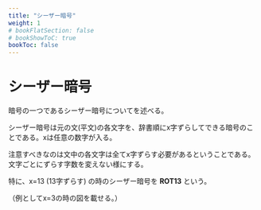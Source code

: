 ```yaml
---
title: "シーザー暗号"
weight: 1
# bookFlatSection: false
# bookShowToC: true
bookToc: false
---
```


# シーザー暗号

暗号の一つであるシーザー暗号についてを述べる。

シーザー暗号は元の文(平文)の各文字を、辞書順にx字ずらしてできる暗号のことである。xは任意の数字が入る。

注意すべきなのは文中の各文字は全てx字ずらす必要があるということである。文字ごとにずらす字数を変えない様にする。

特に、x=13 (13字ずらす) の時のシーザー暗号を **ROT13** という。


（例としてx=3の時の図を載せる。）
